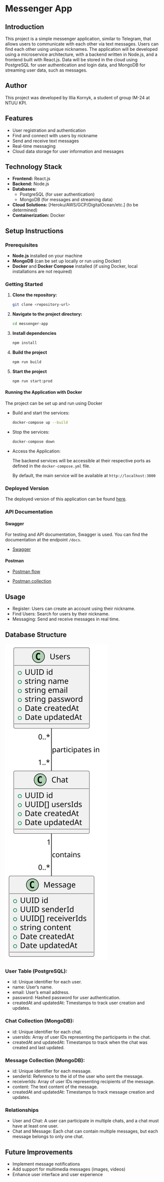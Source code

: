 # Messenger App

## Introduction

This project is a simple messenger application, similar to Telegram, that allows users to communicate with each other via text messages. Users can find each other using unique nicknames. The application will be developed using a microservice architecture, with a backend written in Node.js, and a frontend built with React.js. Data will be stored in the cloud using PostgreSQL for user authentication and login data, and MongoDB for streaming user data, such as messages.

## Author

This project was developed by Illia Kornyk, a student of group IM-24 at NTUU KPI.

## Features

- User registration and authentication
- Find and connect with users by nickname
- Send and receive text messages
- Real-time messaging
- Cloud data storage for user information and messages

## Technology Stack

- **Frontend:** React.js
- **Backend:** Node.js
- **Databases:**
  - PostgreSQL (for user authentication)
  - MongoDB (for messages and streaming data)
- **Cloud Solutions:** [Heroku/AWS/GCP/DigitalOcean/etc.] (to be determined)
- **Containerization:** Docker

## Setup Instructions

### Prerequisites

- **Node.js** installed on your machine
- **MongoDB** (can be set up locally or run using Docker)
- **Docker** and **Docker Compose** installed (if using Docker, local installations are not required)

### Getting Started

1. **Clone the repository:**

   ```bash
   git clone <repository-url>
   ```

2. **Navigate to the project directory:**

   ```bash
   cd messenger-app
   ```

3. **Install dependencies**

   ```bash
   npm install
   ```

4. **Build the project**

   ```bash
   npm run build
   ```

5. **Start the project**

   ```bash
   npm run start:prod
   ```

#### Running the Application with Docker

The project can be set up and run using Docker

- Build and start the services:

  ```bash
  docker-compose up --build
  ```

- Stop the services:

  ```bash
  docker-compose down
  ```

- Access the Application:

  The backend services will be accessible at their respective ports as defined in the `docker-compose.yml` file.

  By default, the main service will be available at `http://localhost:3000`

### Deployed Version

The deployed version of this application can be found [here](https://messenger-api-2930.onrender.com/).

### API Documentation

#### Swagger

For testing and API documentation, Swagger is used. You can find the documentation at the endpoint `/docs`.

- [Swagger](https://messenger-api-2930.onrender.com/docs)

#### Postman

- [Postman flow](https://web.postman.co/workspace/e7b4d90b-5e29-44c8-8228-fb7b46bbfea0/flow/672a73b035ab526e247c29e4)

- [Postman collection](./assets/Messenger%20App.postman_collection.json)

## Usage

- Register: Users can create an account using their nickname.
- Find Users: Search for users by their nickname.
- Messaging: Send and receive messages in real time.

## Database Structure

![Database diagram](./assets/database_diagram.svg)

### User Table (PostgreSQL):

- id: Unique identifier for each user.
- name: User’s name.
- email: User’s email address.
- password: Hashed password for user authentication.
- createdAt and updatedAt: Timestamps to track user creation and updates.

### Chat Collection (MongoDB):

- id: Unique identifier for each chat.
- usersIds: Array of user IDs representing the participants in the chat.
- createdAt and updatedAt: Timestamps to track when the chat was created and last updated.

### Message Collection (MongoDB):

- id: Unique identifier for each message.
- senderId: Reference to the id of the user who sent the message.
- receiverIds: Array of user IDs representing recipients of the message.
- content: The text content of the message.
- createdAt and updatedAt: Timestamps to track message creation and updates.

### Relationships

- User and Chat:
  A user can participate in multiple chats, and a chat must have at least one user.
- Chat and Message:
  Each chat can contain multiple messages, but each message belongs to only one chat.

## Future Improvements

- Implement message notifications
- Add support for multimedia messages (images, videos)
- Enhance user interface and user experience
